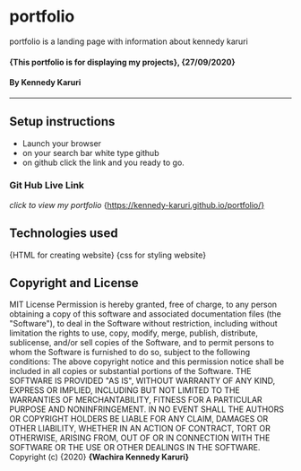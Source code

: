 # portfolio
portfolio is a landing page with information about kennedy karuri
#### {This portfolio is for displaying my  projects}, {27/09/2020}
#### By **Kennedy Karuri**    
---
## Setup instructions
* Launch your browser
* on your search bar white type github 
* on github click the link and you ready to go.
### Git Hub Live Link
*click to view my portfolio*
 {https://kennedy-karuri.github.io/portfolio/}
 ## Technologies used
 {HTML for creating website}
 {css for styling website}
## Copyright and License
MIT License
Permission is hereby granted, free of charge, to any person obtaining a copy
of this software and associated documentation files (the "Software"), to deal
in the Software without restriction, including without limitation the rights
to use, copy, modify, merge, publish, distribute, sublicense, and/or sell
copies of the Software, and to permit persons to whom the Software is
furnished to do so, subject to the following conditions:
The above copyright notice and this permission notice shall be included in all
copies or substantial portions of the Software.
THE SOFTWARE IS PROVIDED "AS IS", WITHOUT WARRANTY OF ANY KIND, EXPRESS OR
IMPLIED, INCLUDING BUT NOT LIMITED TO THE WARRANTIES OF MERCHANTABILITY,
FITNESS FOR A PARTICULAR PURPOSE AND NONINFRINGEMENT. IN NO EVENT SHALL THE
AUTHORS OR COPYRIGHT HOLDERS BE LIABLE FOR ANY CLAIM, DAMAGES OR OTHER
LIABILITY, WHETHER IN AN ACTION OF CONTRACT, TORT OR OTHERWISE, ARISING FROM,
OUT OF OR IN CONNECTION WITH THE SOFTWARE OR THE USE OR OTHER DEALINGS IN THE
SOFTWARE.
Copyright (c) {2020} **{Wachira Kennedy Karuri}**
